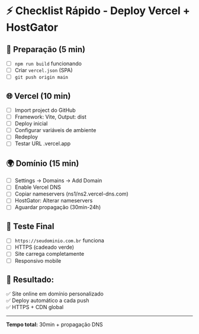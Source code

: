 # ⚡ Checklist Rápido - Deploy Vercel + HostGator

## 🚀 **Preparação (5 min)**
- [ ] `npm run build` funcionando
- [ ] Criar `vercel.json` (SPA)
- [ ] `git push origin main`

## 🌐 **Vercel (10 min)**
- [ ] Import project do GitHub
- [ ] Framework: Vite, Output: dist
- [ ] Deploy inicial
- [ ] Configurar variáveis de ambiente
- [ ] Redeploy
- [ ] Testar URL .vercel.app

## 🌍 **Domínio (15 min)**
- [ ] Settings → Domains → Add Domain
- [ ] Enable Vercel DNS
- [ ] Copiar nameservers (ns1/ns2.vercel-dns.com)
- [ ] HostGator: Alterar nameservers
- [ ] Aguardar propagação (30min-24h)

## 🧪 **Teste Final**
- [ ] `https://seudominio.com.br` funciona
- [ ] HTTPS (cadeado verde)
- [ ] Site carrega completamente
- [ ] Responsivo mobile

## 🎯 **Resultado:**
✅ Site online em domínio personalizado  
✅ Deploy automático a cada push  
✅ HTTPS + CDN global  

---

**Tempo total:** 30min + propagação DNS 